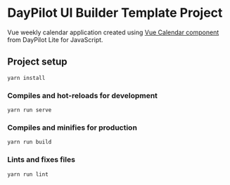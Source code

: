 # DayPilot UI Builder Template Project

Vue weekly calendar application created using [Vue Calendar component](https://doc.daypilot.org/calendar/vue-js/) from DayPilot Lite for JavaScript. 

## Project setup
```
yarn install
```

### Compiles and hot-reloads for development
```
yarn run serve
```

### Compiles and minifies for production
```
yarn run build
```

### Lints and fixes files
```
yarn run lint
```
